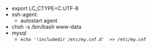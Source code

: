 
 * export LC_CTYPE=C.UTF-8
 * ssh-agent: 
   * autostart agent
 * chsh -s /bin/bash www-data
 * mysql
   * `echo '!includedir /etc/my.cnf.d'  >> /etc/my.cnf`



